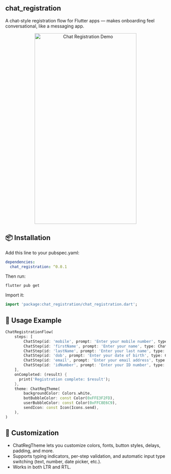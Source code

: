 ## chat_registration
A chat-style registration flow for Flutter apps — makes onboarding feel conversational, like a messaging app.

<p align="center">
  <img src="https://github.com/abqamar/chat_registration/blob/main/screen_shot/chat_registration.gif?raw=true" alt="Chat Registration Demo" width="320" height="600" />
</p>

## 📦 Installation
Add this line to your pubspec.yaml:
```yaml
dependencies:
  chat_registration: ^0.0.1
```
Then run:
```hash
flutter pub get
```

Import it:
```dart
import 'package:chat_registration/chat_registration.dart';
```

## 🚀 Usage Example
```dart
ChatRegistrationFlow(
    steps: [
        ChatStep(id: 'mobile', prompt: 'Enter your mobile number', type: ChatInputType.number),
        ChatStep(id: 'firstName', prompt: 'Enter your name', type: ChatInputType.name),
        ChatStep(id: 'lastName', prompt: 'Enter your last name', type: ChatInputType.lastName),
        ChatStep(id: 'dob', prompt: 'Enter your date of birth', type: ChatInputType.dob),
        ChatStep(id: 'email', prompt: 'Enter your email address', type: ChatInputType.email),
        ChatStep(id: 'idNumber', prompt: 'Enter your ID number', type: ChatInputType.idNumber),
    ],
    onCompleted: (result) {
      print('Registration complete: $result');
    },
    theme: ChatRegTheme(
        backgroundColor: Colors.white,
        botBubbleColor: const Color(0xFFE3F2FD),
        userBubbleColor: const Color(0xFFC8E6C9),
        sendIcon: const Icon(Icons.send),
    ),
)
```

## 🎨 Customization

- ChatRegTheme lets you customize colors, fonts, button styles, delays, padding, and more.
- Supports typing indicators, per-step validation, and automatic input type switching (text, number, date picker, etc.).
- Works in both LTR and RTL.



